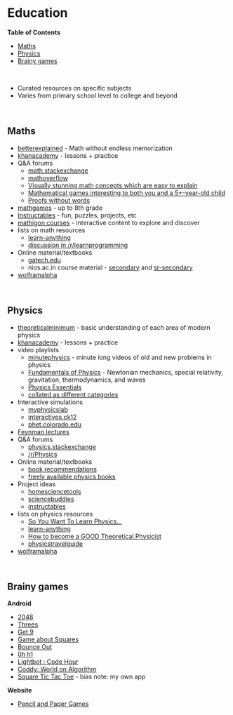 # <a name="education"></a>Education

**Table of Contents**

* [Maths](#maths)
* [Physics](#physics)
* [Brainy games](#brainy-games)

<br>

* Curated resources on specific subjects
* Varies from primary school level to college and beyond

<br>

## <a name="maths"></a>Maths

* [betterexplained](https://betterexplained.com/) - Math without endless memorization
* [khanacademy](https://www.khanacademy.org/math) - lessons + practice
* Q&A forums
    * [math.stackexchange](https://math.stackexchange.com/questions?sort=votes)
    * [mathoverflow](https://mathoverflow.net/questions?sort=votes)
    * [Visually stunning math concepts which are easy to explain](https://math.stackexchange.com/questions/733754/visually-stunning-math-concepts-which-are-easy-to-explain)
    * [Mathematical games interesting to both you and a 5+-year-old child](https://mathoverflow.net/questions/281447/mathematical-games-interesting-to-both-you-and-a-5-year-old-child)
    * [Proofs without words](https://mathoverflow.net/questions/8846/proofs-without-words)
* [mathgames](https://www.mathgames.com/) - up to 8th grade
* [Instructables](http://www.instructables.com/id/Math/) - fun, puzzles, projects, etc
* [mathigon courses](https://mathigon.org/courses) - interactive content to explore and discover
* lists on math resources
    * [learn-anything](https://learn-anything.xyz/mathematics)
    * [discussion in /r/learnprogramming](https://www.reddit.com/r/learnprogramming/comments/70rh9q/is_there_a_cs50_for_math/)
* Online material/textbooks
    * [gatech.edu](http://people.math.gatech.edu/~cain/textbooks/onlinebooks.html)
    * nios.ac.in course material - [secondary](http://www.nios.ac.in/online-course-material/secondary-courses/Mathematics-(211)-Syllabus.aspx) and [sr-secondary](http://www.nios.ac.in/online-course-material/sr-secondary-courses/Mathematics-(311).aspx)
* [wolframalpha](https://www.wolframalpha.com/examples/Math.html)

<br>

## <a name="physics"></a>Physics

* [theoreticalminimum](http://theoreticalminimum.com/courses) - basic understanding of each area of modern physics 
* [khanacademy](https://www.khanacademy.org/science/physics) - lessons + practice
* video playlists
    * [minutephysics](https://www.youtube.com/watch?v=p_o4aY7xkXg&list=PL908547EAA7E4AE74) - minute long videos of old and new problems in physics
    * [Fundamentals of Physics](https://www.youtube.com/playlist?list=PLFE3074A4CB751B2B) - Newtonian mechanics, special relativity, gravitation, thermodynamics, and waves
    * [Physics Essentials](https://www.youtube.com/playlist?list=PLllVwaZQkS2rxqMXTH-cdE0LIX9Zi_oS1)
    * [collated as different categories](http://theuniverseandmore.com/resources/video-vault/)
* Interactive simulations
    * [myphysicslab](https://www.myphysicslab.com/)
    * [interactives.ck12](https://interactives.ck12.org/simulations/physics.html)
    * [phet.colorado.edu](https://phet.colorado.edu/en/simulations/category/physics)
* [Feynman lectures](http://www.feynmanlectures.caltech.edu/)
* Q&A forums
    * [physics.stackexchange](https://physics.stackexchange.com/questions?sort=votes)
    * [/r/Physics](https://www.reddit.com/r/Physics/)
* Online material/textbooks
    * [book recommendations](https://physics.stackexchange.com/questions/12175/book-recommendations)
    * [freely available physics books](https://physics.stackexchange.com/questions/6157/list-of-freely-available-physics-books)
* Project ideas
    * [homesciencetools](https://www.homesciencetools.com/a/science-projects/c/physical-science-projects)
    * [sciencebuddies](https://www.sciencebuddies.org/science-fair-projects/Intro-Physics.shtml)
    * [instructables](http://www.instructables.com/id/Physics-Projects/)
* lists on physics resources
    * [So You Want To Learn Physics...](https://www.susanjfowler.com/blog/2016/8/13/so-you-want-to-learn-physics)
    * [learn-anything](https://learn-anything.xyz/physics)
    * [How to become a GOOD Theoretical Physicist](http://www.staff.science.uu.nl/~gadda001/goodtheorist/index.html)
    * [physicstravelguide](https://physicstravelguide.com/)
* [wolframalpha](https://www.wolframalpha.com/examples/Physics.html)

<br>

## <a name="brainy-games"></a>Brainy games

**Android**

* [2048](https://play.google.com/store/apps/details?id=com.digiplex.game)
* [Threes](https://play.google.com/store/apps/details?id=vo.threes.free)
* [Get 9](https://play.google.com/store/apps/details?id=com.pt.numberseries)
* [Game about Squares](https://play.google.com/store/apps/details?id=com.gameaboutsquares.free)
* [Bounce Out](https://play.google.com/store/apps/details?id=com.gmail.mgdicks.Bounce_Out)
* [0h h1](https://play.google.com/store/apps/details?id=com.q42.ohhi)
* [Lightbot : Code Hour](https://play.google.com/store/apps/details?id=com.lightbot.lightbothoc)
* [Coddy: World on Algorithm](https://play.google.com/store/apps/details?id=com.SimplyProjects.CoddyFree)
* [Square Tic Tac Toe](https://play.google.com/store/apps/details?id=me.squaretictactoe.squaretictactoe) - bias note: my own app

**Website**

* [Pencil and Paper Games](http://www.papg.com/)

